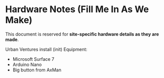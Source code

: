 
# Hardware Notes (Fill Me In As We Make)

This document is reserved for **site-specific hardware details as they are made**. 

Urban Ventures install (init) Equipment:
- Microsoft Surface 7
- Arduino Nano
- Big button from AxMan

